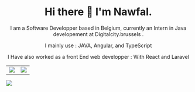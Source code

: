 <h1 align="center">Hi there 👋 I'm Nawfal.</h1>

<p align="center">I am a Software Developper based in Belgium, currently an Intern in Java developement at Digitalcity.brussels .</p>


<p align="center">I mainly use : JAVA, Angular, and TypeScript</p>
<p align="center">I Have also worked as a front End web developper : With React and Laravel</p>

<table>
  <tr>
    <td valign="top"><img src="https://github-readme-stats.vercel.app/api?username=Nelnaji&count_private=true&theme=onedark&show_icons=true"></td>
    <td valign="center"><img src="https://github-readme-stats.vercel.app/api/top-langs/?username=Nelnaji&theme=onedark&layout=compact"></td>
    
  </tr>
</table>
<img halign="center" src="https://github-readme-stats.vercel.app/api/wakatime?username=Elkna&theme=onedark&layout=compact">
